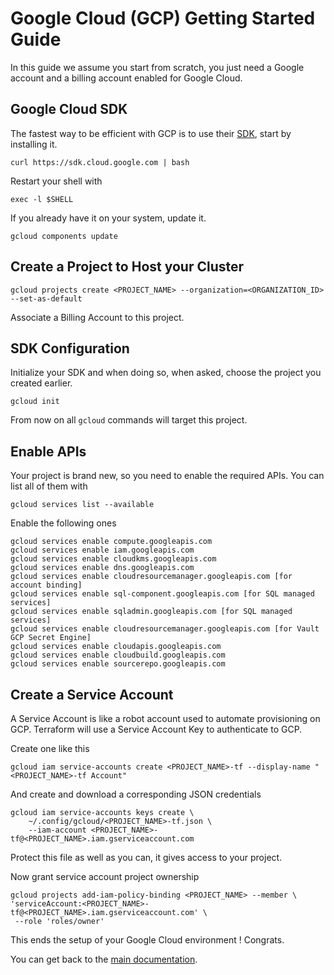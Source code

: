 # Google Cloud (GCP) Getting Started Guide

In this guide we assume you start from scratch, you just need a Google account and a billing account enabled for Google Cloud.

## Google Cloud SDK

The fastest way to be efficient with GCP is to use their [SDK](https://cloud.google.com/sdk/install), start by installing it.

    curl https://sdk.cloud.google.com | bash

Restart your shell with

    exec -l $SHELL

If you already have it on your system, update it.

    gcloud components update

## Create a Project to Host your Cluster

    gcloud projects create <PROJECT_NAME> --organization=<ORGANIZATION_ID> --set-as-default

Associate a Billing Account to this project.

## SDK Configuration

Initialize your SDK and when doing so, when asked, choose the project you created earlier.

    gcloud init

From now on all `gcloud` commands will target this project.

## Enable APIs

Your project is brand new, so you need to enable the required APIs. You can list all of them with

    gcloud services list --available

Enable the following ones

    gcloud services enable compute.googleapis.com
    gcloud services enable iam.googleapis.com
    gcloud services enable cloudkms.googleapis.com
    gcloud services enable dns.googleapis.com
    gcloud services enable cloudresourcemanager.googleapis.com [for account binding]
    gcloud services enable sql-component.googleapis.com [for SQL managed services]
    gcloud services enable sqladmin.googleapis.com [for SQL managed services]
    gcloud services enable cloudresourcemanager.googleapis.com [for Vault GCP Secret Engine]
    gcloud services enable cloudapis.googleapis.com
    gcloud services enable cloudbuild.googleapis.com
    gcloud services enable sourcerepo.googleapis.com

## Create a Service Account

A Service Account is like a robot account used to automate provisioning on GCP. Terraform will use a Service Account Key to authenticate to GCP.

Create one like this

    gcloud iam service-accounts create <PROJECT_NAME>-tf --display-name "<PROJECT_NAME>-tf Account"

And create and download a corresponding JSON credentials

    gcloud iam service-accounts keys create \
        ~/.config/gcloud/<PROJECT_NAME>-tf.json \
        --iam-account <PROJECT_NAME>-tf@<PROJECT_NAME>.iam.gserviceaccount.com

Protect this file as well as you can, it gives access to your project.

Now grant service account project ownership

    gcloud projects add-iam-policy-binding <PROJECT_NAME> --member \
    'serviceAccount:<PROJECT_NAME>-tf@<PROJECT_NAME>.iam.gserviceaccount.com' \
     --role 'roles/owner'

This ends the setup of your Google Cloud environment ! Congrats.

You can get back to the [main documentation](README.md).
